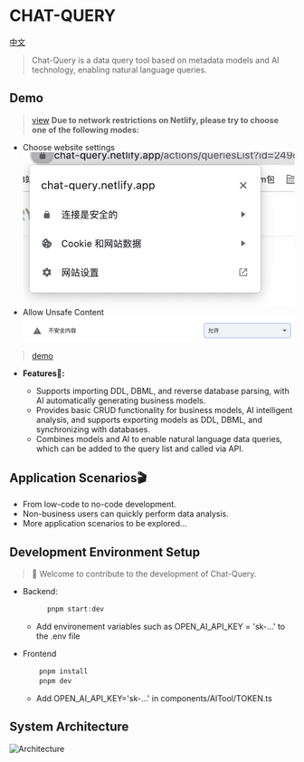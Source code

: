 # CHAT-QUERY

[中文](./README-zh.md)

> Chat-Query is a data query tool based on metadata models and AI technology, enabling natural language queries.

## Demo
> [view](https://chat-query.netlify.app/) **Due to network restrictions on Netlify, please try to choose one of the following modes:**

+ Choose website settings ![Choose website settings](./public/image.png)
+ Allow Unsafe Content ![Allow Unsafe](./public/image1.png)

> [demo](https://cdn.glitch.me/fd139a45-4a65-41b6-9634-41617ab20cdc/%E6%BC%94%E7%A4%BA.gif?v=1686907695067)

+ **Features🐂:**

	- Supports importing DDL, DBML, and reverse database parsing, with AI automatically generating business models.
	- Provides basic CRUD functionality for business models, AI intelligent analysis, and supports exporting models as DDL, DBML, and synchronizing with databases.
	- Combines models and AI to enable natural language data queries, which can be added to the query list and called via API.

## Application Scenarios🎬

+ From low-code to no-code development.
+ Non-business users can quickly perform data analysis.
+ More application scenarios to be explored...

## Development Environment Setup

> 👏 Welcome to contribute to the development of Chat-Query.

+ Backend:

  ```js
		pnpm start:dev
	```
	- Add environement variables such as OPEN_AI_API_KEY = 'sk-...' to the .env file

+ Frontend

	```js
		pnpm install
		pnpm dev
	```
	- Add OPEN_AI_API_KEY='sk-...' in components/AITool/TOKEN.ts

## System Architecture

![Architecture](https://cdn.glitch.global/fd139a45-4a65-41b6-9634-41617ab20cdc/%E6%97%A0%E6%A0%87%E9%A2%98-2023-05-31-1202%20(1).png?v=1686908252244)